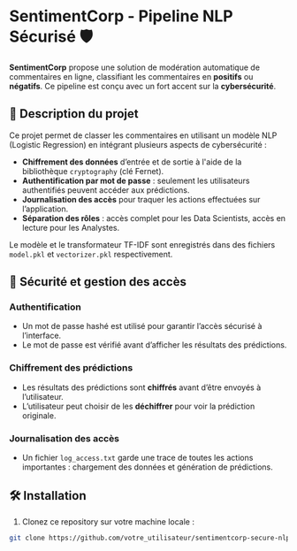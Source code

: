 # SentimentCorp - Pipeline NLP Sécurisé 🛡️

**SentimentCorp** propose une solution de modération automatique de commentaires en ligne, classifiant les commentaires en **positifs** ou **négatifs**. Ce pipeline est conçu avec un fort accent sur la **cybersécurité**.

## 🚀 Description du projet

Ce projet permet de classer les commentaires en utilisant un modèle NLP (Logistic Regression) en intégrant plusieurs aspects de cybersécurité :
- **Chiffrement des données** d’entrée et de sortie à l'aide de la bibliothèque `cryptography` (clé Fernet).
- **Authentification par mot de passe** : seulement les utilisateurs authentifiés peuvent accéder aux prédictions.
- **Journalisation des accès** pour traquer les actions effectuées sur l’application.
- **Séparation des rôles** : accès complet pour les Data Scientists, accès en lecture pour les Analystes.

Le modèle et le transformateur TF-IDF sont enregistrés dans des fichiers `model.pkl` et `vectorizer.pkl` respectivement.

## 🔐 Sécurité et gestion des accès

### Authentification
- Un mot de passe hashé est utilisé pour garantir l’accès sécurisé à l’interface.
- Le mot de passe est vérifié avant d’afficher les résultats des prédictions.

### Chiffrement des prédictions
- Les résultats des prédictions sont **chiffrés** avant d’être envoyés à l’utilisateur.
- L’utilisateur peut choisir de les **déchiffrer** pour voir la prédiction originale.

### Journalisation des accès
- Un fichier `log_access.txt` garde une trace de toutes les actions importantes : chargement des données et génération de prédictions.

## 🛠️ Installation

1. Clonez ce repository sur votre machine locale :

```bash
git clone https://github.com/votre_utilisateur/sentimentcorp-secure-nlp.git
